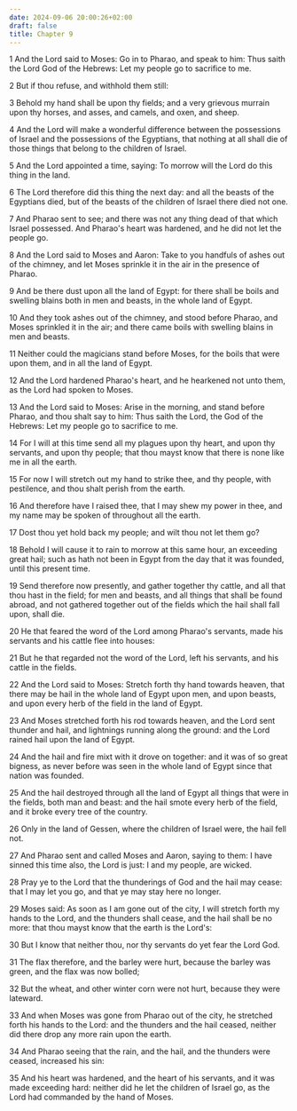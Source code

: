 ```yaml
---
date: 2024-09-06 20:00:26+02:00
draft: false
title: Chapter 9
---
```




1 And the Lord said to Moses: Go in to Pharao, and speak to him: Thus saith the Lord God of the Hebrews: Let my people go to sacrifice to me.

2 But if thou refuse, and withhold them still:

3 Behold my hand shall be upon thy fields; and a very grievous murrain upon thy horses, and asses, and camels, and oxen, and sheep.

4 And the Lord will make a wonderful difference between the possessions of Israel and the possessions of the Egyptians, that nothing at all shall die of those things that belong to the children of Israel.

5 And the Lord appointed a time, saying: To morrow will the Lord do this thing in the land.

6 The Lord therefore did this thing the next day: and all the beasts of the Egyptians died, but of the beasts of the children of Israel there died not one.

7 And Pharao sent to see; and there was not any thing dead of that which Israel possessed. And Pharao's heart was hardened, and he did not let the people go.

8 And the Lord said to Moses and Aaron: Take to you handfuls of ashes out of the chimney, and let Moses sprinkle it in the air in the presence of Pharao.

9 And be there dust upon all the land of Egypt: for there shall be boils and swelling blains both in men and beasts, in the whole land of Egypt.

10 And they took ashes out of the chimney, and stood before Pharao, and Moses sprinkled it in the air; and there came boils with swelling blains in men and beasts.

11 Neither could the magicians stand before Moses, for the boils that were upon them, and in all the land of Egypt.

12 And the Lord hardened Pharao's heart, and he hearkened not unto them, as the Lord had spoken to Moses.

13 And the Lord said to Moses: Arise in the morning, and stand before Pharao, and thou shalt say to him: Thus saith the Lord, the God of the Hebrews: Let my people go to sacrifice to me.

14 For I will at this time send all my plagues upon thy heart, and upon thy servants, and upon thy people; that thou mayst know that there is none like me in all the earth.

15 For now I will stretch out my hand to strike thee, and thy people, with pestilence, and thou shalt perish from the earth.

16 And therefore have I raised thee, that I may shew my power in thee, and my name may be spoken of throughout all the earth.

17 Dost thou yet hold back my people; and wilt thou not let them go?

18 Behold I will cause it to rain to morrow at this same hour, an exceeding great hail; such as hath not been in Egypt from the day that it was founded, until this present time.

19 Send therefore now presently, and gather together thy cattle, and all that thou hast in the field; for men and beasts, and all things that shall be found abroad, and not gathered together out of the fields which the hail shall fall upon, shall die.

20 He that feared the word of the Lord among Pharao's servants, made his servants and his cattle flee into houses:

21 But he that regarded not the word of the Lord, left his servants, and his cattle in the fields.

22 And the Lord said to Moses: Stretch forth thy hand towards heaven, that there may be hail in the whole land of Egypt upon men, and upon beasts, and upon every herb of the field in the land of Egypt.

23 And Moses stretched forth his rod towards heaven, and the Lord sent thunder and hail, and lightnings running along the ground: and the Lord rained hail upon the land of Egypt.

24 And the hail and fire mixt with it drove on together: and it was of so great bigness, as never before was seen in the whole land of Egypt since that nation was founded.

25 And the hail destroyed through all the land of Egypt all things that were in the fields, both man and beast: and the hail smote every herb of the field, and it broke every tree of the country.

26 Only in the land of Gessen, where the children of Israel were, the hail fell not.

27 And Pharao sent and called Moses and Aaron, saying to them: I have sinned this time also, the Lord is just: I and my people, are wicked.

28 Pray ye to the Lord that the thunderings of God and the hail may cease: that I may let you go, and that ye may stay here no longer.

29 Moses said: As soon as I am gone out of the city, I will stretch forth my hands to the Lord, and the thunders shall cease, and the hail shall be no more: that thou mayst know that the earth is the Lord's:

30 But I know that neither thou, nor thy servants do yet fear the Lord God.

31 The flax therefore, and the barley were hurt, because the barley was green, and the flax was now bolled;

32 But the wheat, and other winter corn were not hurt, because they were lateward.

33 And when Moses was gone from Pharao out of the city, he stretched forth his hands to the Lord: and the thunders and the hail ceased, neither did there drop any more rain upon the earth.

34 And Pharao seeing that the rain, and the hail, and the thunders were ceased, increased his sin:

35 And his heart was hardened, and the heart of his servants, and it was made exceeding hard: neither did he let the children of Israel go, as the Lord had commanded by the hand of Moses.

